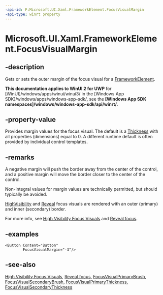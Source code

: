 ```yaml
---
-api-id: P:Microsoft.UI.Xaml.FrameworkElement.FocusVisualMargin
-api-type: winrt property
---
```


<!-- Property syntax
public Windows.UI.Xaml.Thickness FocusVisualMargin { get;  set; }
-->

# Microsoft.UI.Xaml.FrameworkElement.FocusVisualMargin

## -description

Gets or sets the outer margin of the focus visual for a [FrameworkElement](frameworkelement.md).

**This documentation applies to WinUI 2 for UWP** for [WinUI]/windows/apps/winui/winui3/ in the [Windows App SDK]/windows/apps/windows-app-sdk/, see the **[Windows App SDK namespaces]/windows/windows-app-sdk/api/winrt/**.

## -property-value

Provides margin values for the focus visual. The default is a [Thickness](thickness.md) with all properties (dimensions) equal to 0. A different runtime default is often provided by individual control templates.

## -remarks

A negative margin will push the border away from the center of the control, and a positive margin will move the border closer to the center of the control.

Non-integral values for margin values are technically permitted, but should typically be avoided.

[HighVisibility](focusvisualkind.md) and [Reveal](focusvisualkind.md) focus visuals are rendered with an outer (primary) and inner (secondary) border.

For more info, see [High Visibility Focus Visuals](/windows/apps/design/input/guidelines-for-visualfeedback#high-visibility-focus-visuals) and [Reveal focus](/windows/apps/design/style/reveal-focus).

## -examples

```xaml
<Button Content="Button"
        FocusVisualMargin="-3"/>
```

## -see-also

[High Visibility Focus Visuals](/windows/apps/design/input/guidelines-for-visualfeedback#high-visibility-focus-visuals), [Reveal focus](/windows/apps/design/style/reveal-focus), [FocusVisualPrimaryBrush](frameworkelement_focusvisualprimarybrush.md), [FocusVisualSecondaryBrush](frameworkelement_focusvisualsecondarybrush.md), [FocusVisualPrimaryThickness](frameworkelement_focusvisualprimarythickness.md), [FocusVisualSecondaryThickness](frameworkelement_focusvisualsecondarythickness.md)
